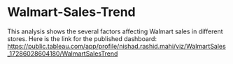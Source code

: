 # Walmart-Sales-Trend
This analysis shows the several factors affecting Walmart sales in different stores.
Here is the link for the published dashboard: https://public.tableau.com/app/profile/nishad.rashid.mahi/viz/WalmartSales_17286028604180/WalmartSalesTrend
